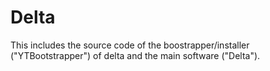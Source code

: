 # Delta

This includes the source code of the boostrapper/installer ("YTBootstrapper") of delta and the main software ("Delta").
